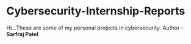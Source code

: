 # Cybersecurity-Internship-Reports
Hi...These are some of my personal projects in cybersecurity.
Author - <b>Sarfraj Patel</b>
